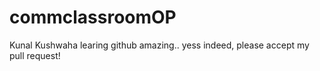 # commclassroomOP

Kunal Kushwaha learing github amazing..
yess indeed, please accept my pull request!
